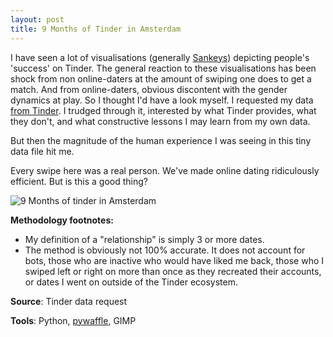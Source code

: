 ```yaml
---
layout: post
title: 9 Months of Tinder in Amsterdam
---
```


I have seen a lot of visualisations (generally [Sankeys](https://en.wikipedia.org/wiki/Sankey_diagram)) depicting people's 'success' on Tinder. The general reaction to these visualisations has been shock from non online-daters at the amount of swiping one does to get a match. And from online-daters, obvious discontent with the gender dynamics at play. So I thought I'd have a look myself. I requested my data [from Tinder](https://account.gotinder.com/data). I trudged through it, interested by what Tinder provides, what they don't, and what constructive lessons I may learn from my own data. 

But then the magnitude of the human experience I was seeing in this tiny data file hit me. 

Every swipe here was a real person. We've made online dating ridiculously efficient. But is this a good thing?

![9 Months of tinder in Amsterdam](http://rian-van-den-ander.github.io/images/visu/tinder_9months.png "9 Months of Tinder in Amsterdam")

**Methodology footnotes:**
* My definition of a "relationship" is simply 3 or more dates. 
* The method is obviously not 100% accurate. It does not account for bots, those who are inactive who would have liked me back, those who I swiped left or right on more than once as they recreated their accounts, or dates I went on outside of the Tinder ecosystem.

**Source**: Tinder data request

**Tools**: Python, [pywaffle](https://github.com/ligyxy/PyWaffle), GIMP


